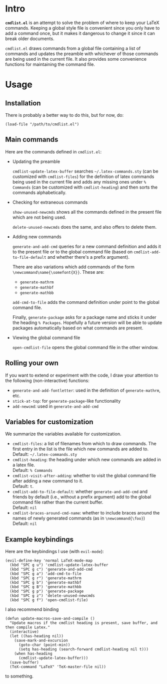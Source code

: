 # Intro

**`cmdlist.el`** is an attempt to solve the problem of where to keep your LaTeX commands. Keeping a global style file is convenient since you only have to add a command once, but it makes it dangerous to change it since it can break older documents.

`cmdlist.el` draws commands from a global file containing a list of commands and updates the preamble with whichever of those commands are being used in the current file. It also provides some convenience functions for maintaining the command file.

# Usage
## Installation
There is probably a better way to do this, but for now, do:
```
(load-file "/path/to/cmdlist.el")
```
## Main commands
Here are the commands defined in `cmdlist.el`:

* Updating the preamble

   `cmdlist-update-latex-buffer` searches `~/.latex-commands.sty` (can be customized with `cmdlist-files`) for the definition of latex commands being used in the current file and adds any missing ones under `% Commands` (can be customized with `cmdlist-heading`) and then sorts the commands alphabetically.

* Checking for extraneous commands

   `show-unused-newcmds` shows all the commands defined in the present file which are not being used.

   `delete-unused-newcmds` does the same, and also offers to delete them.

* Adding new commands

   `generate-and-add-cmd` queries for a new command definition and adds it to the present file or to the global command file (based on `cmdlist-add-to-file-default` and whether there's a prefix argument).

   There are also variations which add commands of the form `\newcommand\name{\somefont{X}}`. These are:
   - `generate-mathrm`
   - `generate-mathbf`
   - `generate-mathbb`

   `add-cmd-to-file` adds the command definition under point to the global command file.

   Finally, `generate-package` asks for a package name and sticks it under the heading `% Packages`. Hopefully a future version will be able to update packages automatically based on what commands are present.

* Viewing the global command file

   `open-cmdlist-file` opens the global command file in the other window.

## Rolling your own

If you want to extend or experiment with the code, I draw your attention to the following (non-interactive) functions:

* `generate-and-add-fontletter`: used in the definition of `generate-mathrm`, etc.
* `stick-at-top`: for `generate-package`-like functionality
* `add-newcmd`: used in `generate-and-add-cmd`

## Variables for customization
We summarize the variables available for customization.

* `cmdlist-files`: a list of filenames from which to draw commands. The first entry in the list is the file which new commands are added to.  
   Default: `~/.latex-commands.sty`
* `cmdlist-heading`: the heading under which new commands are added in a latex file.  
   Default: `% Commands`
* `cmdlist-visit-after-adding`: whether to visit the global command file after adding a new command to it.  
   Default: `t`.
* `cmdlist-add-to-file-default`: whether `generate-and-add-cmd` and friends by default (i.e., without a prefix argument) add to the global command file rather than the current buffer.  
   Default: `nil`
* `cmdlist-braces-around-cmd-name`: whether to include braces around the names of newly generated commands (as in `\newcommand{\foo}`)  
   Default: `nil`

## Example keybindings

Here are the keybindings I use (with `evil-mode`):
```
(evil-define-key 'normal LaTeX-mode-map
  (kbd "SPC g u") 'cmdlist-update-latex-buffer
  (kbd "SPC g c") 'generate-and-add-cmd
  (kbd "SPC g a") 'add-cmd-to-file
  (kbd "SPC g r") 'generate-mathrm
  (kbd "SPC g b") 'generate-mathbf
  (kbd "SPC g B") 'generate-mathbb
  (kbd "SPC g p") 'generate-package
  (kbd "SPC g z") 'delete-unused-newcmds
  (kbd "SPC g f") 'open-cmdlist-file)
```

I also recommend binding
```
(defun update-macros-save-and-compile ()
  "Update macros if the cmdlist heading is present, save buffer, and then compile Latex."
  (interactive)
  (let ((has-heading nil))
    (save-mark-and-excursion
      (goto-char (point-min))
      (setq has-heading (search-forward cmdlist-heading nil t)))
    (when has-heading
      (cmdlist-update-latex-buffer)))
  (save-buffer)
  (TeX-command "LaTeX" 'TeX-master-file nil))
```
to something.
